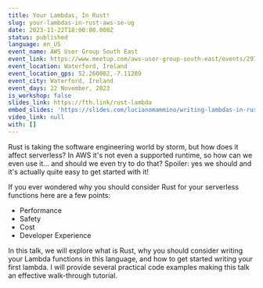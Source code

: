 ```yaml
---
title: Your Lambdas, In Rust!
slug: your-lambdas-in-rust-aws-se-ug
date: 2023-11-22T18:00:00.000Z
status: published
language: en_US
event_name: AWS User Group South East
event_link: https://www.meetup.com/aws-user-group-south-east/events/297087761
event_location: Waterford, Ireland
event_location_gps: 52.260002,-7.11289
event_city: Waterford, Ireland
event_days: 22 November, 2023
is_workshop: false
slides_link: https://fth.link/rust-lambda
embed_slides: 'https://slides.com/lucianomammino/writing-lambdas-in-rust-aws-south-east-user-group-ireland/embed'
video_link: null
with: []
---
```


Rust is taking the software engineering world by storm, but how does it affect serverless? In AWS it's not even a supported runtime, so how can we even use it... and should we even try to do that? Spoiler: yes we should and it's actually quite easy to get started with it!

If you ever wondered why you should consider Rust for your serverless functions here are a few points:

- Performance
- Safety
- Cost
- Developer Experience

In this talk, we will explore what is Rust, why you should consider writing your Lambda functions in this language, and how to get started writing your first lambda. I will provide several practical code examples making this talk an effective walk-through tutorial.
